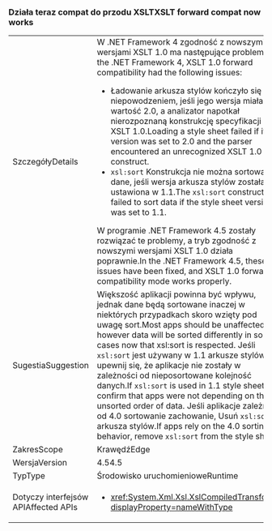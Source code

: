 ### <a name="xslt-forward-compat-now-works"></a><span data-ttu-id="4e494-101">Działa teraz compat do przodu XSLT</span><span class="sxs-lookup"><span data-stu-id="4e494-101">XSLT forward compat now works</span></span>

|   |   |
|---|---|
|<span data-ttu-id="4e494-102">Szczegóły</span><span class="sxs-lookup"><span data-stu-id="4e494-102">Details</span></span>|<span data-ttu-id="4e494-103">W .NET Framework 4 zgodność z nowszymi wersjami XSLT 1.0 ma następujące problemy:</span><span class="sxs-lookup"><span data-stu-id="4e494-103">In the .NET Framework 4, XSLT 1.0 forward compatibility had the following issues:</span></span><ul><li><span data-ttu-id="4e494-104">Ładowanie arkusza stylów kończyło się niepowodzeniem, jeśli jego wersja miała wartość 2.0, a analizator napotkał nierozpoznaną konstrukcję specyfikacji XSLT 1.0.</span><span class="sxs-lookup"><span data-stu-id="4e494-104">Loading a style sheet failed if its version was set to 2.0 and the parser encountered an unrecognized XSLT 1.0 construct.</span></span></li><li><span data-ttu-id="4e494-105"><code>xsl:sort</code> Konstrukcja nie można sortować dane, jeśli wersja arkusza stylów została ustawiona w 1.1.</span><span class="sxs-lookup"><span data-stu-id="4e494-105">The <code>xsl:sort</code> construct failed to sort data if the style sheet version was set to 1.1.</span></span></li></ul><span data-ttu-id="4e494-106">W programie .NET Framework 4.5 zostały rozwiązać te problemy, a tryb zgodność z nowszymi wersjami XSLT 1.0 działa poprawnie.</span><span class="sxs-lookup"><span data-stu-id="4e494-106">In the .NET Framework 4.5, these issues have been fixed, and XSLT 1.0 forward compatibility mode works properly.</span></span>|
|<span data-ttu-id="4e494-107">Sugestia</span><span class="sxs-lookup"><span data-stu-id="4e494-107">Suggestion</span></span>|<span data-ttu-id="4e494-108">Większość aplikacji powinna być wpływu, jednak dane będą sortowane inaczej w niektórych przypadkach skoro wzięty pod uwagę sort.</span><span class="sxs-lookup"><span data-stu-id="4e494-108">Most apps should be unaffected, however data will be sorted differently in some cases now that xsl:sort is respected.</span></span> <span data-ttu-id="4e494-109">Jeśli <code>xsl:sort</code> jest używany w 1.1 arkusze stylów, upewnij się, że aplikacje nie zostały w zależności od nieposortowane kolejność danych.</span><span class="sxs-lookup"><span data-stu-id="4e494-109">If <code>xsl:sort</code> is used in 1.1 style sheets, confirm that apps were not depending on the unsorted order of data.</span></span> <span data-ttu-id="4e494-110">Jeśli aplikacje zależne od 4.0 sortowanie zachowanie, Usuń <code>xsl:sort</code> z arkusza stylów.</span><span class="sxs-lookup"><span data-stu-id="4e494-110">If apps rely on the 4.0 sorting behavior, remove <code>xsl:sort</code> from the style sheet.</span></span>|
|<span data-ttu-id="4e494-111">Zakres</span><span class="sxs-lookup"><span data-stu-id="4e494-111">Scope</span></span>|<span data-ttu-id="4e494-112">Krawędź</span><span class="sxs-lookup"><span data-stu-id="4e494-112">Edge</span></span>|
|<span data-ttu-id="4e494-113">Wersja</span><span class="sxs-lookup"><span data-stu-id="4e494-113">Version</span></span>|<span data-ttu-id="4e494-114">4.5</span><span class="sxs-lookup"><span data-stu-id="4e494-114">4.5</span></span>|
|<span data-ttu-id="4e494-115">Typ</span><span class="sxs-lookup"><span data-stu-id="4e494-115">Type</span></span>|<span data-ttu-id="4e494-116">Środowisko uruchomieniowe</span><span class="sxs-lookup"><span data-stu-id="4e494-116">Runtime</span></span>|
|<span data-ttu-id="4e494-117">Dotyczy interfejsów API</span><span class="sxs-lookup"><span data-stu-id="4e494-117">Affected APIs</span></span>|<ul><li><xref:System.Xml.Xsl.XslCompiledTransform?displayProperty=nameWithType></li></ul>|

